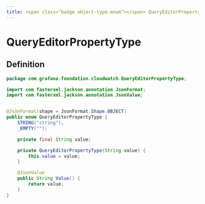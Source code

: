 ```yaml
---
title: <span class="badge object-type-enum"></span> QueryEditorPropertyType
---
```

# <span class="badge object-type-enum"></span> QueryEditorPropertyType

## Definition

```java
package com.grafana.foundation.cloudwatch.QueryEditorPropertyType;

import com.fasterxml.jackson.annotation.JsonFormat;
import com.fasterxml.jackson.annotation.JsonValue;


@JsonFormat(shape = JsonFormat.Shape.OBJECT)
public enum QueryEditorPropertyType {
    STRING("string"),
    _EMPTY("");

    private final String value;

    private QueryEditorPropertyType(String value) {
        this.value = value;
    }

    @JsonValue
    public String Value() {
        return value;
    }
}

```
